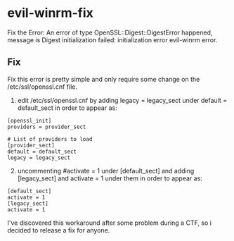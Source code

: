 # evil-winrm-fix
Fix the Error: An error of type OpenSSL::Digest::DigestError happened, message is Digest initialization failed: initialization error evil-winrm error.

## Fix
Fix this error is pretty simple and only require some change on the /etc/ssl/openssl.cnf file.

1) edit /etc/ssl/openssl.cnf by adding legacy = legacy_sect under default = default_sect in order to appear as:
```
[openssl_init]
providers = provider_sect

# List of providers to load
[provider_sect]
default = default_sect
legacy = legacy_sect
```
2) uncommenting #activate = 1 under [default_sect] and adding [legacy_sect] and activate = 1 under them in order to appear as:
```
[default_sect]
activate = 1
[legacy_sect]
activate = 1
```

I've discovered this workaround after some problem during a CTF, so i decided to release a fix for anyone.
